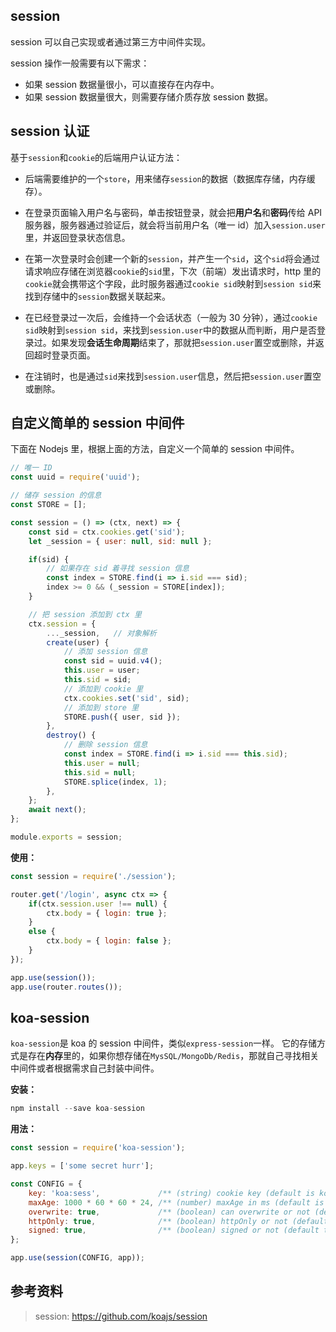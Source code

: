 
## session
session 可以自己实现或者通过第三方中间件实现。

session 操作一般需要有以下需求：
- 如果 session 数据量很小，可以直接存在内存中。
- 如果 session 数据量很大，则需要存储介质存放 session 数据。

## session 认证
基于`session`和`cookie`的后端用户认证方法：

- 后端需要维护的一个`store`，用来储存`session`的数据（数据库存储，内存缓存）。

- 在登录页面输入用户名与密码，单击按钮登录，就会把**用户名**和**密码**传给 API 服务器，服务器通过验证后，就会将当前用户名（唯一 id）加入`session.user`里，并返回登录状态信息。

- 在第一次登录时会创建一个新的`session`，并产生一个`sid`，这个`sid`将会通过请求响应存储在浏览器`cookie`的`sid`里，下次（前端）发出请求时，http 里的`cookie`就会携带这个字段，此时服务器通过`cookie sid`映射到`session sid`来找到存储中的`session`数据关联起来。

- 在已经登录过一次后，会维持一个会话状态（一般为 30 分钟），通过`cookie sid`映射到`session sid`，来找到`session.user`中的数据从而判断，用户是否登录过。如果发现**会话生命周期**结束了，那就把`session.user`置空或删除，并返回超时登录页面。

- 在注销时，也是通过`sid`来找到`session.user`信息，然后把`session.user`置空或删除。


## 自定义简单的 session 中间件
下面在 Nodejs 里，根据上面的方法，自定义一个简单的 session 中间件。

```js
// 唯一 ID
const uuid = require('uuid');

// 储存 session 的信息
const STORE = [];

const session = () => (ctx, next) => {
    const sid = ctx.cookies.get('sid');
    let _session = { user: null, sid: null };

    if(sid) {
        // 如果存在 sid 着寻找 session 信息
        const index = STORE.find(i => i.sid === sid);
        index >= 0 && (_session = STORE[index]);
    }

    // 把 session 添加到 ctx 里
    ctx.session = {
        ..._session,   // 对象解析
        create(user) {
            // 添加 session 信息
            const sid = uuid.v4();
            this.user = user;
            this.sid = sid;
            // 添加到 cookie 里
            ctx.cookies.set('sid', sid);
            // 添加到 store 里
            STORE.push({ user, sid });
        },
        destroy() {
            // 删除 session 信息
            const index = STORE.find(i => i.sid === this.sid);
            this.user = null;
            this.sid = null;
            STORE.splice(index, 1);
        },
    };
    await next();
};

module.exports = session;
```

**使用：**

```js
const session = require('./session');

router.get('/login', async ctx => {
    if(ctx.session.user !== null) {
        ctx.body = { login: true };
    }
    else {
        ctx.body = { login: false };
    }
});

app.use(session());
app.use(router.routes());
```

## koa-session
`koa-session`是 koa 的 session 中间件，类似`express-session`一样。
它的存储方式是存在**内存**里的，如果你想存储在`MysSQL/MongoDb/Redis`，那就自己寻找相关中间件或者根据需求自己封装中间件。

**安装：**

```js
npm install --save koa-session
```

**用法：**

```js
const session = require('koa-session');

app.keys = ['some secret hurr'];

const CONFIG = {
    key: 'koa:sess',             /** (string) cookie key (default is koa:sess) */
    maxAge: 1000 * 60 * 60 * 24, /** (number) maxAge in ms (default is 1 days) */
    overwrite: true,             /** (boolean) can overwrite or not (default true) */
    httpOnly: true,              /** (boolean) httpOnly or not (default true) */
    signed: true,                /** (boolean) signed or not (default true) */
};

app.use(session(CONFIG, app));
```

## 参考资料
> session:  https://github.com/koajs/session